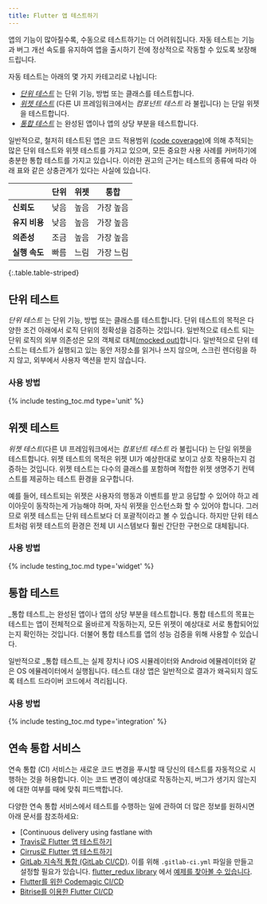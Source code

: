 ```yaml
---
title: Flutter 앱 테스트하기
---
```


앱의 기능이 많아질수록, 수동으로 테스트하기는 더 어려워집니다.
자동 테스트는 기능과 버그 개선 속도를 유지하여 앱을 출시하기 전에 
정상적으로 작동할 수 있도록 보장해드립니다.

자동 테스트는 아래의 몇 가지 카테고리로 나뉩니다:

- [_단위 테스트_](#unit-tests) 는 단위 기능, 방법 또는 클래스를 테스트합니다.
- [_위젯 테스트_](#widget-tests) (다른 UI 프레임워크에서는 _컴포넌트 테스트_ 라 불립니다) 는 단일 위젯을 테스트합니다.
- [_통합 테스트_](#integration-tests) 는 완성된 앱이나 앱의 상당 부분을 테스트합니다.
  
일반적으로, 철저히 테스트된 앱은 코드 적용범위
[(code coverage)](https://en.wikipedia.org/wiki/Code_coverage)에 의해 
추적되는 많은 단위 테스트와 위젯 테스트를 가지고 있으며, 
모든 중요한 사용 사례를 커버하기에 충분한 통합 테스트를 가지고 있습니다. 
이러한 권고의 근거는 테스트의 종류에 따라 아래 표와 같은 상충관계가 있다는 사실에 있습니다.

|                      | 단위   | 위젯 | 통합      |
|----------------------|-------|-----|----------|
| **신뢰도**             | 낮음   | 높음 | 가장 높음  |
| **유지 비용**           | 낮음   | 높음 | 가장 높음  |
| **의존성**             | 조금   | 높음 | 가장 높음  |
| **실행 속도**           | 빠름   | 느림 | 가장 느림  |
{:.table.table-striped}


## 단위 테스트

_단위 테스트_ 는 단위 기능, 방법 또는 클래스를 테스트합니다. 단위 테스트의 목적은 다양한 조건 아래에서 로직 단위의 정확성을 검증하는 것입니다.
일반적으로 테스트 되는 단위 로직의 외부 의존성은 모의 객체로 대체[(mocked out)](/cookbook/testing/mocking)합니다.
일반적으로 단위 테스트는 테스트가 실행되고 있는 동안 저장소를 읽거나 쓰지 않으며, 스크린 렌더링을 하지 않고, 외부에서 사용자 액션을 받지 않습니다.

### 사용 방법

{% include testing_toc.md type='unit' %} 

## 위젯 테스트

_위젯 테스트_(다른 UI 프레임워크에서는 _컴포넌트 테스트_ 라 불립니다) 는 단일 위젯을 테스트합니다. 위젯 테스트의 목적은 위젯 UI가 예상한대로 보이고 상호 작용하는지 검증하는 것입니다.
위젯 테스트는 다수의 클래스를 포함하며 적합한 위젯 생명주기 컨텍스트를 제공하는 테스트 환경을 요구합니다.

예를 들어, 테스트되는 위젯은 사용자의 행동과 이벤트를 받고 응답할 수 있어야 하고 레이아웃이 동작하는게 가능해야 하며, 자식 위젯을 인스턴스화 할 수 있어야 합니다.
그러므로 위젯 테스트는 단위 테스트보다 더 포괄적이라고 볼 수 있습니다.
하지만 단위 테스트처럼 위젯 테스트의 환경은 전체 UI 시스템보다 훨씬 간단한 구현으로 대체됩니다.

### 사용 방법

{% include testing_toc.md type='widget' %} 

## 통합 테스트

_통합 테스트_는 완성된 앱이나 앱의 상당 부분을 테스트합니다. 통합 테스트의 목표는 테스트는 앱이 전체적으로 올바르게 작동하는지, 모든 위젯이 예상대로 서로 통합되어있는지 확인하는 것입니다.
더불어 통합 테스트를 앱의 성능 검증을 위해 사용할 수 있습니다.

일반적으로 _통합 테스트_는 실제 장치나 
iOS 시뮬레이터와 Android 에뮬레이터와 같은 OS 에뮬레이터에서 실행됩니다.
테스트 대상 앱은 일반적으로 결과가 왜곡되지 않도록 테스트 드라이버 코드에서 격리됩니다.

### 사용 방법

{% include testing_toc.md type='integration' %}
  
## 연속 통합 서비스

연속 통합 (CI) 서비스는 새로운 코드 변경을 푸시할 때 당신의 테스트를 자동적으로 시행하는 것을 허용합니다.
이는 코드 변경이 예상대로 작동하는지, 버그가 생기지 않는지에 대한 여부를 때에 맞춰 피드백합니다.

다양한 연속 통합 서비스에서 테스트를 수행하는 일에 관하여 
더 많은 정보를 원하시면 아래 문서를 참조하세요:

* [Continuous delivery using fastlane with
* [Travis로 Flutter 앱 테스트하기]({{site.flutter-medium}}/test-flutter-apps-on-travis-3fd5142ecd8c)
* [Cirrus로 Flutter 앱 테스트하기](https://cirrus-ci.org/examples/#flutter)
* [GitLab 지속적 통합
  (GitLab CI/CD)](https://docs.gitlab.com/ee/ci/README.html#doc-nav).
  이를 위해 `.gitlab-ci.yml` 파일을 만들고 설정할 필요가 있습니다.
  [flutter_redux library]({{site.github}}/brianegan/flutter_redux) 에서 
  [예제를 찾아볼 수 있습니다](https://raw.githubusercontent.com/brianegan/flutter_redux/master/.gitlab-ci.yml).
* [Flutter를 위한 Codemagic CI/CD](https://blog.codemagic.io/getting-started-with-codemagic/)
* [Bitrise를 이용한 Flutter CI/CD](https://devcenter.bitrise.io/getting-started/getting-started-with-flutter-apps/)
